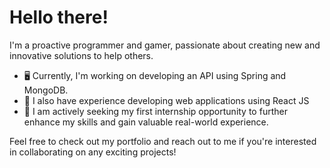 # Hello there!

I'm a proactive programmer and gamer, passionate about creating new and innovative solutions to help others.

- 🖥️ Currently, I'm working on developing an API using Spring and MongoDB.
- 🧠 I also have experience developing web applications using React JS
- 📖 I am actively seeking my first internship opportunity to further enhance my skills and gain valuable real-world experience.

Feel free to check out my portfolio and reach out to me if you're interested in collaborating on any exciting projects!
